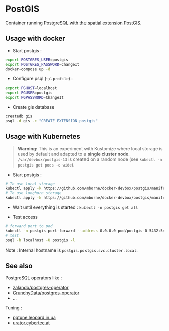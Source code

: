 # PostGIS

Container running [PostgreSQL with the spatial extension PostGIS](https://registry.hub.docker.com/r/postgis/postgis/).

## Usage with docker

* Start postgis :

```bash
export POSTGRES_USER=postgis
export POSTGRES_PASSWORD=ChangeIt
docker-compose up -d
```

* Configure psql (`~/.profile`) :

```bash
export PGHOST=localhost
export PGUSER=postgis
export PGPASSWORD=ChangeIt
```

* Create gis database

```bash
createdb gis
psql -d gis -c "CREATE EXTENSION postgis"
```

## Usage with Kubernetes

> **Warning:** This is an experiment with Kustomize where local storage is used by default and adapted to a **single cluster node**. `/var/devbox/postgis-13` is created on a random node (see `kubectl -n postgis get pods -o wide`).

* Start postgis :

```bash
# To use local storage
kubectl apply -k https://github.com/mborne/docker-devbox/postgis/manifest/local-storage/
# To use longhorn storage
kubectl apply -k https://github.com/mborne/docker-devbox/postgis/manifest/longhorn-storage/
```

* Wait until everything is started : `kubectl -n postgis get all`

* Test access

```bash
# forward port to pod
kubectl -n postgis port-forward --address 0.0.0.0 pod/postgis-0 5432:5432
# test
psql -h localhost -U postgis -l
```

Note : Internal hostname is `postgis.postgis.svc.cluster.local`.

## See also

PostgreSQL operators like :

* [zalando/postgres-operator](https://github.com/zalando/postgres-operator)
* [CrunchyData/postgres-operator](https://github.com/CrunchyData/postgres-operator)
* ...

Tuning :

* [pgtune.leopard.in.ua](http://pgtune.leopard.in.ua/)
* [urator.cybertec.at](http://pgconfigurator.cybertec.at/)
